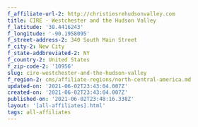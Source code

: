```yaml
---
f_affiliate-url-2: http://christiesrehudsonvalley.com
title: CIRE - Westchester and the Hudson Valley
f_latitude: '38.4416243'
f_longitude: '-90.1958095'
f_street-address-2: 340 South Main Street­
f_city-2: New City­
f_state-addbreviated-2: NY­
f_country-2: United States
f_zip-code-2: '10956'
slug: cire-westchester-and-the-hudson-valley
f_region-2: cms/affiliate-regions/north-central-america.md
updated-on: '2021-06-02T23:43:04.007Z'
created-on: '2021-06-02T23:43:04.007Z'
published-on: '2021-06-02T23:48:16.338Z'
layout: '[all-affiliates].html'
tags: all-affiliates
---
```



